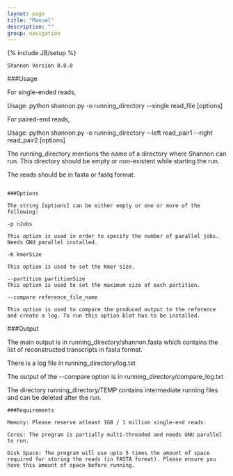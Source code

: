 ```yaml
---
layout: page
title: "Manual"
description: ""
group: navigation
---
```

{% include JB/setup %}

~~~
Shannon Version 0.0.0

~~~
###Usage

For single-ended reads,

Usage: python shannon.py -o running_directory \-\-single read_file  [options]

For paired-end reads,

Usage: python shannon.py -o running_directory \-\-left read_pair1 \-\-right read_pair2  [options]

The running_directory mentions the name of a directory where Shannon can run. This directory should be empty or non-existent while starting the run. 

The reads should be in fasta or fastq format. 

~~~

###Options

The string [options] can be either empty or one or more of the following: 

-p nJobs

This option is used in order to specify the number of parallel jobs. Needs GNU parallel installed. 

-K kmerSize

This option is used to set the Kmer size.

--partition partitionSize
This option is used to set the maximum size of each partition.

--compare reference_file_name

This option is used to compare the produced output to the reference and create a log. To run this option blat has to be installed. 

~~~

###Output 

The main output is in running_directory/shannon.fasta which contains the list of reconstructed transcripts in fasta format.

There is a log file in running_directory/log.txt 

The output of the --compare option is in running_directory/compare_log.txt

The directory running_directory/TEMP contains intermediate running files and can be deleted after the run.

~~~
###Requirements

Memory: Please reserve atleast 1GB / 1 million single-end reads.

Cores: The program is partially multi-threaded and needs GNU parallel to run.

Disk Space: The program will use upto 5 times the amount of space required for storing the reads (in FASTA format). Please ensure you have this amount of space before running.
